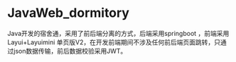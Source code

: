 # JavaWeb_dormitory
Java开发的宿舍通，采用了前后端分离的方式，后端采用springboot ，前端采用Layui+Layuimini 单页版V2，在开发前端期间不涉及任何前后端页面跳转，只通过json数据传输，前后数据校验采用JWT。

